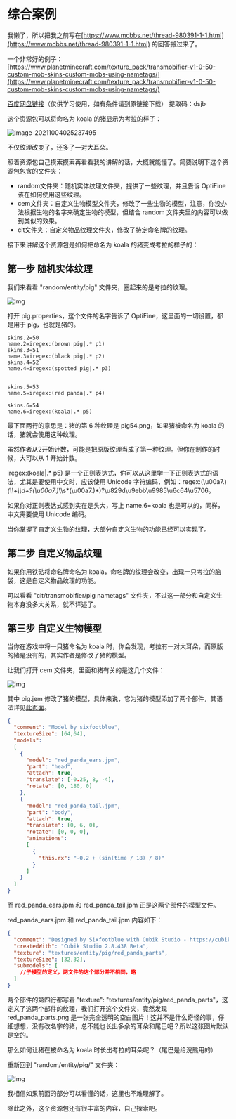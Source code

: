 # 综合案例

我懒了，所以把我之前写在[https://www.mcbbs.net/thread-980391-1-1.html](https://www.mcbbs.net/thread-980391-1-1.html) 的回答搬过来了。

一个非常好的例子：[https://www.planetminecraft.com/texture_pack/transmobifier-v1-0-50-custom-mob-skins-custom-mobs-using-nametags/](https://www.planetminecraft.com/texture_pack/transmobifier-v1-0-50-custom-mob-skins-custom-mobs-using-nametags/)

[百度网盘链接](https://pan.baidu.com/s/1A5hnwbDDmY_VWtwi_hMcag)（仅供学习使用，如有条件请到原链接下载） 提取码：dsjb

这个资源包可以将命名为 koala 的猪显示为考拉的样子：

![image-20211004025237495](https://i.loli.net/2021/10/12/DtxhgpsWSNGKqiR.png)

不仅纹理改变了，还多了一对大耳朵。

照着资源包自己摸索摸索再看看我的讲解的话，大概就能懂了。简要说明下这个资源包包含的文件夹：

- random文件夹：随机实体纹理文件夹，提供了一些纹理，并且告诉 OptiFine 该在如何使用这些纹理。
- cem文件夹：自定义生物模型文件夹，修改了一些生物的模型，注意，你没办法根据生物的名字来确定生物的模型，但结合 random 文件夹里的内容可以做到类似的效果。
- cit文件夹：自定义物品纹理文件夹，修改了特定命名牌的纹理。

接下来讲解这个资源包是如何把命名为 koala 的猪变成考拉的样子的：

## 第一步 随机实体纹理

我们来看看 "random/entity/pig" 文件夹，圈起来的是考拉的纹理。

![img](https://i.loli.net/2021/10/12/FYyNfJI5pWDlzPr.png)  

打开 pig.properties，这个文件的名字告诉了 OptiFine，这里面的一切设置，都是用于 pig，也就是猪的。

```properties
skins.2=50
name.2=iregex:(brown pig|.* p1)
skins.3=51
name.3=iregex:(black pig|.* p2)
skins.4=52
name.4=iregex:(spotted pig|.* p3)


skins.5=53
name.5=iregex:(red panda|.* p4)

skins.6=54
name.6=iregex:(koala|.* p5)
```

最下面两行的意思是：猪的第 6 种纹理是 pig54.png，如果猪被命名为 koala 的话，猪就会使用这种纹理。  

虽然作者从2开始计数，可能是把原版纹理当成了第一种纹理。但你在制作的时候，大可以从 1 开始计数。

iregex:(koala|.* p5) 是一个正则表达式，你可以从[这里](https://www.mcbbs.net/thread-827651-1-1.html)学一下正则表达式的语法，尤其是要使用中文时，应该使用 Unicode 字符编码，例如：regex:(\u00a7.)*(\\\\+\\\\d+?(\u00a7.)*\\\\s*(\u00a7.)*)?\u829d\u9ebb\u9985\u6c64\u5706。

如果你对正则表达式感到实在是头大，写上 name.6=koala 也是可以的，同样，中文需要使用 Unicode 编码。

当你掌握了自定义生物的纹理，大部分自定义生物的功能已经可以实现了。

## 第二步 自定义物品纹理

如果你用铁砧将命名牌命名为 koala，命名牌的纹理会改变，出现一只考拉的脑袋，这是自定义物品纹理的功能。

可以看看 "cit/transmobifier/pig nametags" 文件夹，不过这一部分和自定义生物本身没多大关系，就不详述了。

## 第三步 自定义生物模型

当你在游戏中将一只猪命名为 koala 时，你会发现，考拉有一对大耳朵，而原版的猪是没有的，其实作者是修改了猪的模型。

让我们打开 cem 文件夹，里面和猪有关的是这几个文件：

![img](https://i.loli.net/2021/10/12/u9Rh5Dyb13wJlfp.png)  

其中 pig.jem 修改了猪的模型，具体来说，它为猪的模型添加了两个部件，其语法详见[此页面](../../optifinedoc/cem.md)。

```json
{
  "comment": "Model by sixfootblue",
  "textureSize": [64,64],
  "models": 
  [
	{
      "model": "red_panda_ears.jpm",
      "part": "head", 
      "attach": true,
      "translate": [-0.25, 8, -4],
      "rotate": [0, 180, 0]
    },
	{
      "model": "red_panda_tail.jpm",
      "part": "body", 
      "attach": true,
      "translate": [0, 6, 0],
      "rotate": [0, 0, 0],
	  "animations":
      [
        {
		  "this.rx": "-0.2 + (sin(time / 18) / 8)"
        }
      ]
    }
  ]
}
```

而 red_panda_ears.jpm 和 red_panda_tail.jpm 正是这两个部件的模型文件。

red_panda_ears.jpm 和 red_panda_tail.jpm 内容如下：

```json
{
  "comment": "Designed by Sixfootblue with Cubik Studio - https://cubik.studio",
  "createdWith": "Cubik Studio 2.8.438 Beta",
  "texture": "textures/entity/pig/red_panda_parts",
  "textureSize": [32,32],
  "submodels": [
    //子模型的定义，两文件的这个部分并不相同，略
  ]
}
```

两个部件的第四行都写着 "texture": "textures/entity/pig/red_panda_parts"，这定义了这两个部件的纹理，我们打开这个文件夹，竟然发现 red_panda_parts.png 是一张完全透明的空白图片！这并不是什么奇怪的事，仔细想想，没有改名字的猪，总不能也长出多余的耳朵和尾巴吧？所以这张图片默认是空的。

那么如何让猪在被命名为 koala 时长出考拉的耳朵呢？（尾巴是给浣熊用的） 

重新回到 "random/entity/pig/" 文件夹：

![img](https://i.loli.net/2021/10/12/v4bXZfAJszFClH1.png) 

我相信如果前面的部分可以看懂的话，这里也不难理解了。 

除此之外，这个资源包还有很丰富的内容，自己探索吧。